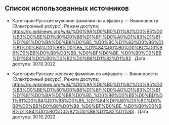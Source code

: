 ## Список использованных источников

- Категория:Русские мужские фамилии по алфавиту — Викиновости
[Электронный ресурс].
Режим доступа:
https://ru.wikinews.org/wiki/%D0%9A%D0%B0%D1%82%D0%B5%D0%B3%D0%BE%D1%80%D0%B8%D1%8F:%D0%A0%D1%83%D1%81%D1%81%D0%BA%D0%B8%D0%B5_%D0%BC%D1%83%D0%B6%D1%81%D0%BA%D0%B8%D0%B5_%D1%84%D0%B0%D0%BC%D0%B8%D0%BB%D0%B8%D0%B8_%D0%BF%D0%BE_%D0%B0%D0%BB%D1%84%D0%B0%D0%B2%D0%B8%D1%82%D1%83
.
Дата доступа: 30.10.2022.

- Категория:Русские женские фамилии по алфавиту — Викиновости
[Электронный ресурс].
Режим доступа:
https://ru.wikinews.org/wiki/%D0%9A%D0%B0%D1%82%D0%B5%D0%B3%D0%BE%D1%80%D0%B8%D1%8F:%D0%A0%D1%83%D1%81%D1%81%D0%BA%D0%B8%D0%B5_%D0%B6%D0%B5%D0%BD%D1%81%D0%BA%D0%B8%D0%B5_%D1%84%D0%B0%D0%BC%D0%B8%D0%BB%D0%B8%D0%B8_%D0%BF%D0%BE_%D0%B0%D0%BB%D1%84%D0%B0%D0%B2%D0%B8%D1%82%D1%83
.
Дата доступа: 30.10.2022.
